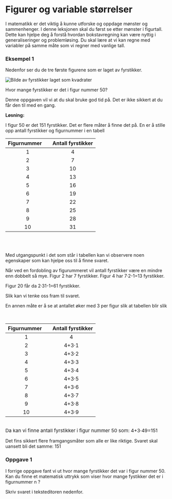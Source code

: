 # Figurer og variable størrelser

I matematikk er det viktig å kunne utforske og oppdage mønster og sammenhenger. I denne leksjonen skal du først se etter mønster i figurtall. Dette kan hjelpe deg å forstå hvordan bokstavregning kan være nyttig i generaliseringer og problemløsing. Du skal lære at vi kan regne med variabler på samme måte som vi regner med vanlige tall.

### Eksempel 1

Nedenfor ser du de tre første figurene som er laget av fyrstikker. 

![Bilde av fyrstikker laget som kvadrater](/bilder/fyrstikker.png "Hvor mange fyrstikker er det i figur 50??") 

Hvor mange fyrstikker er det i figur nummer 50?

Denne oppgaven vil vi at du skal bruke god tid på. Det er ikke sikkert at du får den til med en gang.  

**Løsning:**

I figur 50 er det 151 fyrstikker. Det er flere måter å finne det på. En er å stille opp antall fyrstikker og figurnummer i en tabell</span><br></p>
<table>
    <thead>
        <tr>
            <th scope="col">Figurnummer&nbsp;&nbsp;&nbsp;&nbsp; <br></th>
            <th scope="col">Antall fyrstikker</th>
        </tr>
    </thead>
    <tbody>
        <tr>
            <td style="text-align: center;">1</td>
            <td style="text-align: center;">4</td>
        </tr>
        <tr>
            <td style="text-align: center;">2</td>
            <td style="text-align: center;">7</td>
        </tr>
        <tr>
            <td style="text-align: center;">3</td>
            <td style="text-align: center;">10</td>
        </tr>
        <tr>
            <td style="text-align: center;">4</td>
            <td style="text-align: center;">13</td>
        </tr>
        <tr>
            <td style="text-align: center;">5</td>
            <td style="text-align: center;">16</td>
        </tr>
        <tr>
            <td style="text-align: center;">6</td>
            <td style="text-align: center;">19</td>
        </tr>
        <tr>
            <td style="text-align: center;">7</td>
            <td style="text-align: center;">22</td>
        </tr>
        <tr>
            <td style="text-align: center;">8</td>
            <td style="text-align: center;">25</td>
        </tr>
        <tr>
            <td style="text-align: center;">9</td>
            <td style="text-align: center;">28</td>
        </tr>
        <tr>
            <td style="text-align: center;">10</td>
            <td style="text-align: center;">31</td>
        </tr>
    </tbody>
</table>
<br><br>
<p>Med utgangspunkt i det som står i tabellen kan vi observere noen egenskaper som kan hjelpe oss til å finne svaret.</p>
<p>Når ved en fordobling av figurummeret vil antall fyrstikker være en mindre enn dobbelt så mye. Figur 2 har 7 fyrstikker. Figur 4 har 7·2-1=13 fyrstikker.</p>
<p>Figur 20 får da 2·31-1=61 fyrstikker.</p>
<p>Slik kan vi tenke oss fram til svaret.</p>
<p>En annen måte er å se at antallet øker med 3 per figur slik at tabellen blir slik</p>
<p><br>
</p>
<table>
    <thead>
        <tr>
            <th scope="col">Figurnummer&nbsp;&nbsp;</th>
            <th scope="col">&nbsp; Antall fyrstikker</th>
        </tr>
    </thead>
    <tbody>
        <tr>
            <td style="text-align: center;">1</td>
            <td style="text-align: center;">4<br></td>
        </tr>
        <tr>
            <td style="text-align: center;">2</td>
            <td style="text-align: center;">4+3·1</td>
        </tr>
        <tr>
            <td style="text-align: center;">3</td>
            <td style="text-align: center;">4+3·2</td>
        </tr>
        <tr>
            <td style="text-align: center;">4</td>
            <td style="text-align: center;">4+3·3</td>
        </tr>
        <tr>
            <td style="text-align: center;">5</td>
            <td style="text-align: center;">4+3·4</td>
        </tr>
        <tr>
            <td style="text-align: center;">6</td>
            <td style="text-align: center;">4+3·5</td>
        </tr>
        <tr>
            <td style="text-align: center;">7</td>
            <td style="text-align: center;">4+3·6</td>
        </tr>
        <tr>
            <td style="text-align: center;">8</td>
            <td style="text-align: center;">4+3·7</td>
        </tr>
        <tr>
            <td style="text-align: center;">9</td>
            <td style="text-align: center;">4+3·8</td>
        </tr>
        <tr>
            <td style="text-align: center;">10</td>
            <td style="text-align: center;">4+3·9</td>
        </tr>
    </tbody>
</table>
<br><span style="font-size: 0.9375rem; font-family: -apple-system, BlinkMacSystemFont, &quot;Segoe UI&quot;, Roboto, &quot;Helvetica Neue&quot;, Arial, sans-serif, &quot;Apple Color Emoji&quot;, &quot;Segoe UI Emoji&quot;, &quot;Segoe UI Symbol&quot;;">Da kan vi finne antall fyrstikker i figur nummer 50 som: 4+3·49=151</span><br>
<p>Det fins sikkert flere framgangsmåter som alle er like riktige. Svaret skal uansett bli det samme: 151</p>

### Oppgave 1
I forrige oppgave fant vi ut hvor mange fyrstikker det var i figur nummer 50. Kan du finne et matematisk uttrykk som viser hvor mange fystikker det er i figurnummer 
n
?

Skriv svaret i teksteditoren nedenfor.